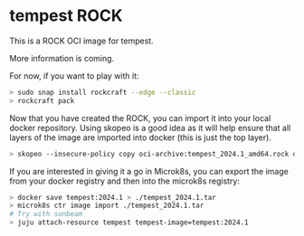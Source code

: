 # tempest ROCK

This is a ROCK OCI image for tempest.

More information is coming.

For now, if you want to play with it:

```bash
> sudo snap install rockcraft --edge --classic
> rockcraft pack
```

Now that you have created the ROCK, you can import it into
your local docker repository. Using skopeo is a good idea as
it will help ensure that all layers of the image are imported
into docker (this is just the top layer).

```bash
> skopeo --insecure-policy copy oci-archive:tempest_2024.1_amd64.rock docker-daemon:tempest:2024.1
```

If you are interested in giving it a go in Microk8s, you can
export the image from your docker registry and then into the
microk8s registry:

```bash
> docker save tempest:2024.1 > ./tempest_2024.1.tar
> microk8s ctr image import ./tempest_2024.1.tar
# Try with sunbeam
> juju attach-resource tempest tempest-image=tempest:2024.1
```
